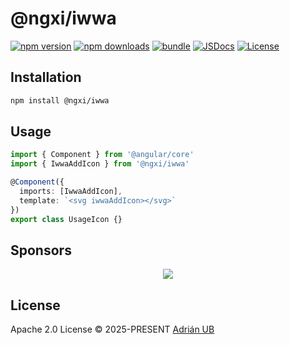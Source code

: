 # @ngxi/iwwa

[![npm version][npm-version-src]][npm-version-href]
[![npm downloads][npm-downloads-src]][npm-downloads-href]
[![bundle][bundle-src]][bundle-href]
[![JSDocs][jsdocs-src]][jsdocs-href]
[![License][license-src]][license-href]

## Installation

```sh
npm install @ngxi/iwwa
```

## Usage

```ts
import { Component } from '@angular/core'
import { IwwaAddIcon } from '@ngxi/iwwa'

@Component({
  imports: [IwwaAddIcon],
  template: `<svg iwwaAddIcon></svg>`
})
export class UsageIcon {}
```

## Sponsors

<p align="center">
  <a href="https://cdn.jsdelivr.net/gh/adrian-ub/static/sponsors.svg">
    <img src='https://cdn.jsdelivr.net/gh/adrian-ub/static/sponsors.svg'/>
  </a>
</p>

## License

Apache 2.0 License © 2025-PRESENT [Adrián UB](https://github.com/adrian-ub)

<!-- Badges -->

[npm-version-src]: https://img.shields.io/npm/v/@ngxi/iwwa?style=flat&colorA=080f12&colorB=1fa669
[npm-version-href]: https://npmjs.com/package/@ngxi/iwwa
[npm-downloads-src]: https://img.shields.io/npm/dm/@ngxi/iwwa?style=flat&colorA=080f12&colorB=1fa669
[npm-downloads-href]: https://npmjs.com/package/@ngxi/iwwa
[bundle-src]: https://img.shields.io/bundlephobia/minzip/@ngxi/iwwa?style=flat&colorA=080f12&colorB=1fa669&label=minzip
[bundle-href]: https://bundlephobia.com/result?p=@ngxi/iwwa
[license-src]: https://img.shields.io/npm/l/@ngxi/iwwa?style=flat&colorA=080f12&colorB=1fa669
[license-href]: https://github.com/adrian-ub/ngxi/blob/main/LICENSE
[jsdocs-src]: https://img.shields.io/badge/jsdocs-reference-080f12?style=flat&colorA=080f12&colorB=1fa669
[jsdocs-href]: https://www.jsdocs.io/package/@ngxi/iwwa
